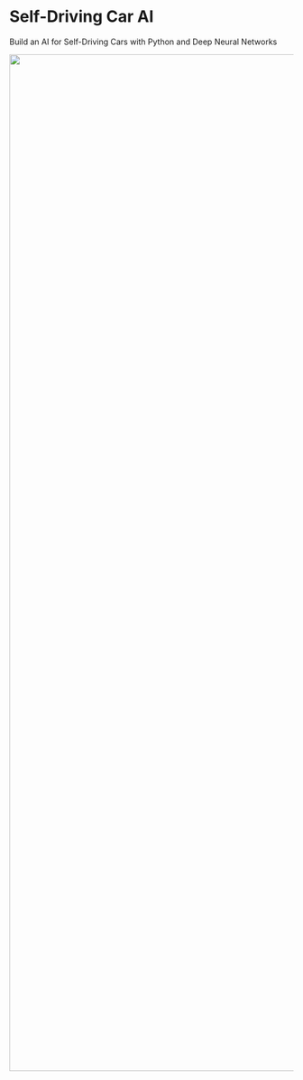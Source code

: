 # Self-Driving Car AI
 Build an AI for Self-Driving Cars with Python and Deep Neural Networks
 

<p align="center">
  <img src="Screenshots/Screenshot1.png" width="1800" title="Autonomous Car">
</p>
